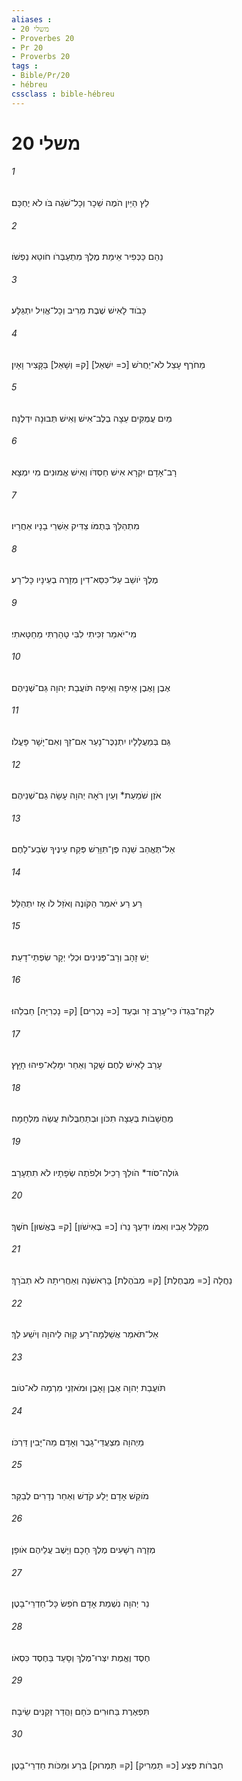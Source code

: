 ```yaml
---
aliases : 
- משלי 20
- Proverbes 20
- Pr 20
- Proverbs 20
tags : 
- Bible/Pr/20
- hébreu
cssclass : bible-hébreu
---
```


# משלי 20

###### 1
לֵץ הַיַּיִן הֹמֶה שֵׁכָר וְכָל־שֹׁגֶה בֹּו לֹא יֶחְכָּם׃
###### 2
נַהַם כַּכְּפִיר אֵימַת מֶלֶךְ מִתְעַבְּרֹו חֹוטֵא נַפְשֹׁו׃
###### 3
כָּבֹוד לָאִישׁ שֶׁבֶת מֵרִיב וְכָל־אֱוִיל יִתְגַּלָּע׃
###### 4
מֵחֹרֶף עָצֵל לֹא־יַחֲרֹשׁ [כ= יִשְׁאַל] [ק= וְשָׁאַל] בַּקָּצִיר וָאָיִן׃
###### 5
מַיִם עֲמֻקִּים עֵצָה בְלֶב־אִישׁ וְאִישׁ תְּבוּנָה יִדְלֶנָּה׃
###### 6
רָב־אָדָם יִקְרָא אִישׁ חַסְדֹּו וְאִישׁ אֱמוּנִים מִי יִמְצָא׃
###### 7
מִתְהַלֵּךְ בְּתֻמֹּו צַדִּיק אַשְׁרֵי בָנָיו אַחֲרָיו׃
###### 8
מֶלֶךְ יֹושֵׁב עַל־כִּסֵּא־דִין מְזָרֶה בְעֵינָיו כָּל־רָע׃
###### 9
מִי־יֹאמַר זִכִּיתִי לִבִּי טָהַרְתִּי מֵחַטָּאתִי׃
###### 10
אֶבֶן וָאֶבֶן אֵיפָה וְאֵיפָה תֹּועֲבַת יְהוָה גַּם־שְׁנֵיהֶם׃
###### 11
גַּם בְּמַעֲלָלָיו יִתְנַכֶּר־נָעַר אִם־זַךְ וְאִם־יָשָׁר פָּעֳלֹו׃
###### 12
אֹזֶן שֹׁמַעַת* וְעַיִן רֹאָה יְהוָה עָשָׂה גַם־שְׁנֵיהֶם׃
###### 13
אַל־תֶּאֱהַב שֵׁנָה פֶּן־תִּוָּרֵשׁ פְּקַח עֵינֶיךָ שְׂבַע־לָחֶם׃
###### 14
רַע רַע יֹאמַר הַקֹּונֶה וְאֹזֵל לֹו אָז יִתְהַלָּל׃
###### 15
יֵשׁ זָהָב וְרָב־פְּנִינִים וּכְלִי יְקָר שִׂפְתֵי־דָעַת׃
###### 16
לְקַח־בִּגְדֹו כִּי־עָרַב זָר וּבְעַד [כ= נָכְרִים] [ק= נָכְרִיָּה] חַבְלֵהוּ׃
###### 17
עָרֵב לָאִישׁ לֶחֶם שָׁקֶר וְאַחַר יִמָּלֵא־פִיהוּ חָץָץ׃
###### 18
מַחֲשָׁבֹות בְּעֵצָה תִכֹּון וּבְתַחְבֻּלֹות עֲשֵׂה מִלְחָמָה׃
###### 19
גֹּולֶה־סֹּוד* הֹולֵךְ רָכִיל וּלְפֹתֶה שְׂפָתָיו לֹא תִתְעָרָב׃
###### 20
מְקַלֵּל אָבִיו וְאִמֹּו יִדְעַךְ נֵרֹו [כ= בְּאִישֹׁון] [ק= בֶּאֱשׁוּן] חֹשֶׁךְ׃
###### 21
נַחֲלָה [כ= מְבֻחֶלֶת] [ק= מְבֹהֶלֶת] בָּרִאשֹׁנָה וְאַחֲרִיתָהּ לֹא תְבֹרָךְ׃
###### 22
אַל־תֹּאמַר אֲשַׁלְּמָה־רָע קַוֵּה לַיהוָה וְיֹשַׁע לָךְ׃
###### 23
תֹּועֲבַת יְהוָה אֶבֶן וָאָבֶן וּמֹאזְנֵי מִרְמָה לֹא־טֹוב׃
###### 24
מֵיְהוָה מִצְעֲדֵי־גָבֶר וְאָדָם מַה־יָּבִין דַּרְכֹּו׃
###### 25
מֹוקֵשׁ אָדָם יָלַע קֹדֶשׁ וְאַחַר נְדָרִים לְבַקֵּר׃
###### 26
מְזָרֶה רְשָׁעִים מֶלֶךְ חָכָם וַיָּשֶׁב עֲלֵיהֶם אֹופָן׃
###### 27
נֵר יְהוָה נִשְׁמַת אָדָם חֹפֵשׂ כָּל־חַדְרֵי־בָטֶן׃
###### 28
חֶסֶד וֶאֱמֶת יִצְּרוּ־מֶלֶךְ וְסָעַד בַּחֶסֶד כִּסְאֹו׃
###### 29
תִּפְאֶרֶת בַּחוּרִים כֹּחָם וַהֲדַר זְקֵנִים שֵׂיבָה׃
###### 30
חַבֻּרֹות פֶּצַע [כ= תַּמְרִיק] [ק= תַּמְרוּק] בְּרָע וּמַכֹּות חַדְרֵי־בָטֶן׃
